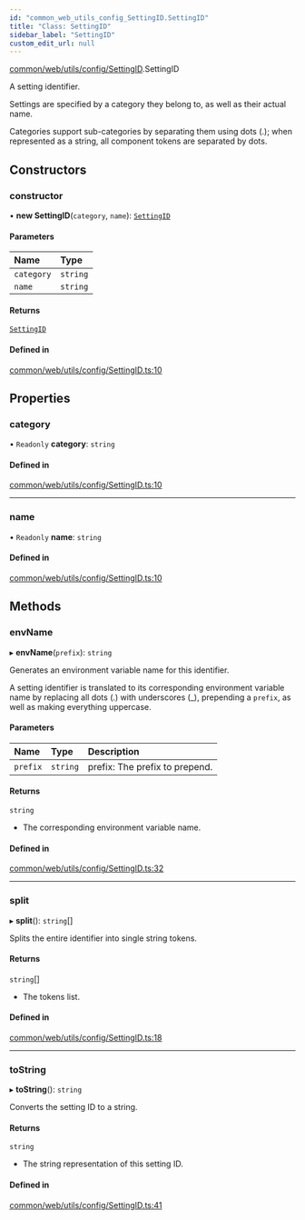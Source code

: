 ```yaml
---
id: "common_web_utils_config_SettingID.SettingID"
title: "Class: SettingID"
sidebar_label: "SettingID"
custom_edit_url: null
---
```


[common/web/utils/config/SettingID](../modules/common_web_utils_config_SettingID.md).SettingID

A setting identifier.

Settings are specified by a category they belong to, as well as their actual name.

Categories support sub-categories by separating them using dots (.);
when represented as a string, all component tokens are separated by dots.

## Constructors

### constructor

• **new SettingID**(`category`, `name`): [`SettingID`](common_web_utils_config_SettingID.SettingID.md)

#### Parameters

| Name | Type |
| :------ | :------ |
| `category` | `string` |
| `name` | `string` |

#### Returns

[`SettingID`](common_web_utils_config_SettingID.SettingID.md)

#### Defined in

[common/web/utils/config/SettingID.ts:10](https://github.com/Soroush9978/rds-ng/blob/9a997cb/src/common/web/utils/config/SettingID.ts#L10)

## Properties

### category

• `Readonly` **category**: `string`

#### Defined in

[common/web/utils/config/SettingID.ts:10](https://github.com/Soroush9978/rds-ng/blob/9a997cb/src/common/web/utils/config/SettingID.ts#L10)

___

### name

• `Readonly` **name**: `string`

#### Defined in

[common/web/utils/config/SettingID.ts:10](https://github.com/Soroush9978/rds-ng/blob/9a997cb/src/common/web/utils/config/SettingID.ts#L10)

## Methods

### envName

▸ **envName**(`prefix`): `string`

Generates an environment variable name for this identifier.

A setting identifier is translated to its corresponding environment variable name by replacing all dots (.) with underscores (_),
prepending a ``prefix``, as well as making everything uppercase.

#### Parameters

| Name | Type | Description |
| :------ | :------ | :------ |
| `prefix` | `string` | prefix: The prefix to prepend. |

#### Returns

`string`

- The corresponding environment variable name.

#### Defined in

[common/web/utils/config/SettingID.ts:32](https://github.com/Soroush9978/rds-ng/blob/9a997cb/src/common/web/utils/config/SettingID.ts#L32)

___

### split

▸ **split**(): `string`[]

Splits the entire identifier into single string tokens.

#### Returns

`string`[]

- The tokens list.

#### Defined in

[common/web/utils/config/SettingID.ts:18](https://github.com/Soroush9978/rds-ng/blob/9a997cb/src/common/web/utils/config/SettingID.ts#L18)

___

### toString

▸ **toString**(): `string`

Converts the setting ID to a string.

#### Returns

`string`

- The string representation of this setting ID.

#### Defined in

[common/web/utils/config/SettingID.ts:41](https://github.com/Soroush9978/rds-ng/blob/9a997cb/src/common/web/utils/config/SettingID.ts#L41)
